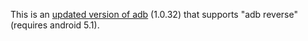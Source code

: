 This is an [updated version of adb](https://github.com/DeepSilence/adb-arm) (1.0.32) that supports "adb reverse" (requires android 5.1).
